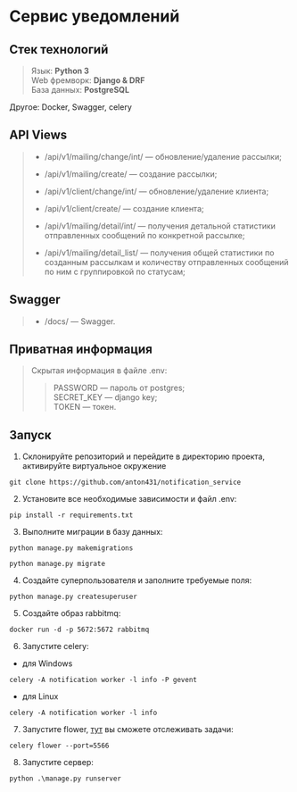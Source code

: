 # Сервис уведомлений


## Стек технологий

>Язык: __Python 3__<br>
Web фремворк: __Django & DRF__<br>
База данных: __PostgreSQL__<br>

Другое: Docker, Swagger, celery

## API Views

> - <p>/api/v1/mailing/change/int/ — обновление/удаление рассылки;<br>
> - <p>/api/v1/mailing/create/ — создание рассылки;<br>
> - <p>/api/v1/client/change/int/ — обновление/удаление клиента;<br>
> - <p>/api/v1/client/create/ — создание клиента;<br>
> - <p>/api/v1/mailing/detail/int/ — получения детальной статистики отправленных сообщений по конкретной рассылке;<br>
> - <p>/api/v1/mailing/detail_list/ — получения общей статистики по созданным рассылкам и количеству отправленных сообщений по ним с группировкой по статусам;<br>
## Swagger
> - <p>/docs/ — Swagger.<br></p>

## Приватная информация

>Скрытая информация в файле .env:<br>
>>PASSWORD — пароль от postgres;<br>
SECRET_KEY — django key;<br>
TOKEN — токен.<br>

## Запуск
1. Склонируйте репозиторий и перейдите в директорию проекта, активируйте виртуальное окружение
```
git clone https://github.com/anton431/notification_service
```
2. Установите все необходимые зависимости  и файл .env:
```
pip install -r requirements.txt
```
3. Выполните миграции в базу данных:
```
python manage.py makemigrations
```
```
python manage.py migrate
```
4. Создайте суперпользователя и заполните требуемые поля:
```
python manage.py createsuperuser
```
5. Создайте образ rabbitmq:
```
docker run -d -p 5672:5672 rabbitmq
```
6. Запустите celery: <br>
- для Windows
```
celery -A notification worker -l info -P gevent
```
- для Linux
```
celery -A notification worker -l info
```
7. Запустите flower, <a href=http://localhost:5566/>тут</a> вы сможете отслеживать задачи:
```
celery flower --port=5566
```
8. Запустите сервер:
```
python .\manage.py runserver 
```
